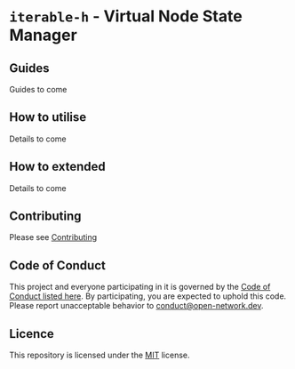 # `iterable-h` - Virtual Node State Manager

## Guides

Guides to come

## How to utilise

Details to come

## How to extended

Details to come

## Contributing

Please see [Contributing](./CONTRIBUTING.md)

## Code of Conduct 

This project and everyone participating in it is governed by the [Code of Conduct listed here](./code-of-conduct.md). By participating, you are expected to uphold this code. Please report unacceptable behavior to [conduct@open-network.dev](mailto:conduct@open-network.dev).

## Licence

This repository is licensed under the [MIT](https://choosealicense.com/licenses/mit/) license.
